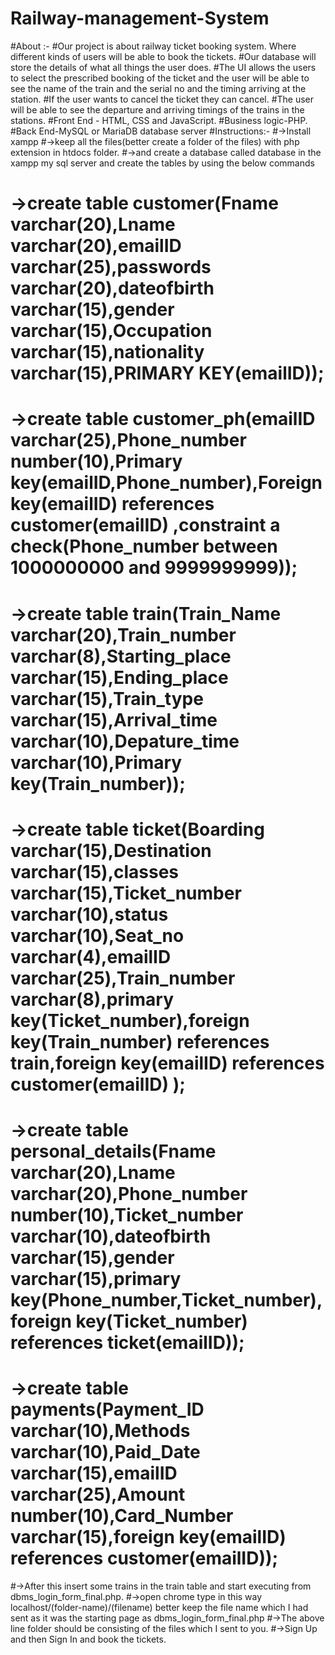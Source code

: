 # Railway-management-System
#About :-
#Our project is about railway ticket booking system. Where different kinds of users will be able to book the tickets. 
#Our database will store the details of what all things the user does. 
#The UI allows the users to select the prescribed booking of the ticket and the user will be able to see the name of the train and the serial no and the timing arriving at the station. 
#If the user wants to cancel the ticket they can cancel. 
#The user will be able to see the departure and arriving timings of the trains in the stations.
#Front End - HTML, CSS and JavaScript.
#Business logic-PHP.
#Back End-MySQL or MariaDB database server
#Instructions:-
#->Install xampp
#->keep all the files(better create a folder of the files) with php extension in  htdocs folder.
#->and create a database called database in the xampp my sql server and create the tables by using the below commands
#	->create table customer(Fname varchar(20),Lname varchar(20),emailID varchar(25),passwords varchar(20),dateofbirth varchar(15),gender varchar(15),Occupation varchar(15),nationality varchar(15),PRIMARY KEY(emailID));
#	->create table customer_ph(emailID varchar(25),Phone_number number(10),Primary key(emailID,Phone_number),Foreign key(emailID) references customer(emailID) ,constraint a check(Phone_number between 1000000000 and 9999999999));
#	->create table train(Train_Name varchar(20),Train_number varchar(8),Starting_place varchar(15),Ending_place varchar(15),Train_type varchar(15),Arrival_time varchar(10),Depature_time varchar(10),Primary key(Train_number));
#	->create table ticket(Boarding varchar(15),Destination varchar(15),classes varchar(15),Ticket_number varchar(10),status varchar(10),Seat_no varchar(4),emailID varchar(25),Train_number varchar(8),primary key(Ticket_number),foreign key(Train_number) references train,foreign key(emailID) references customer(emailID) );
#	->create table personal_details(Fname varchar(20),Lname varchar(20),Phone_number number(10),Ticket_number varchar(10),dateofbirth varchar(15),gender varchar(15),primary key(Phone_number,Ticket_number),foreign key(Ticket_number) references ticket(emailID));
#	->create table payments(Payment_ID varchar(10),Methods varchar(10),Paid_Date varchar(15),emailID varchar(25),Amount number(10),Card_Number varchar(15),foreign key(emailID) references customer(emailID));
#->After this insert some trains in the train table and start executing from dbms_login_form_final.php.
#->open chrome type in this way localhost/(folder-name)/(filename) better keep the file name which I had sent as it was the starting page as dbms_login_form_final.php
#->The above line folder should be consisting of the files which I sent to you.
#->Sign Up and then Sign In and book the tickets.
